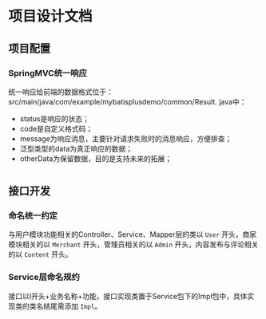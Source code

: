 # 项目设计文档

## 项目配置

### SpringMVC统一响应

统一响应给前端的数据格式位于：src/main/java/com/example/mybatisplusdemo/common/Result.
java中：

* status是响应的状态；
* code是自定义格式码；
* message为响应消息，主要针对请求失败时的消息响应，方便排查；
* 泛型类型的data为真正响应的数据；
* otherData为保留数据，目的是支持未来的拓展；
#
## 接口开发

### 命名统一约定
与用户模块功能相关的Controller、Service、Mapper层的类以 `User` 开头，商家模块相关的以 `Merchant` 
开头，管理员相关的以 `Admin` 开头，内容发布与评论相关的以 `Content` 开头。

### Service层命名规约

接口以I开头+业务名称+功能，接口实现类置于Service包下的Impl包中，具体实现类的类名结尾需添加 `Impl`。
